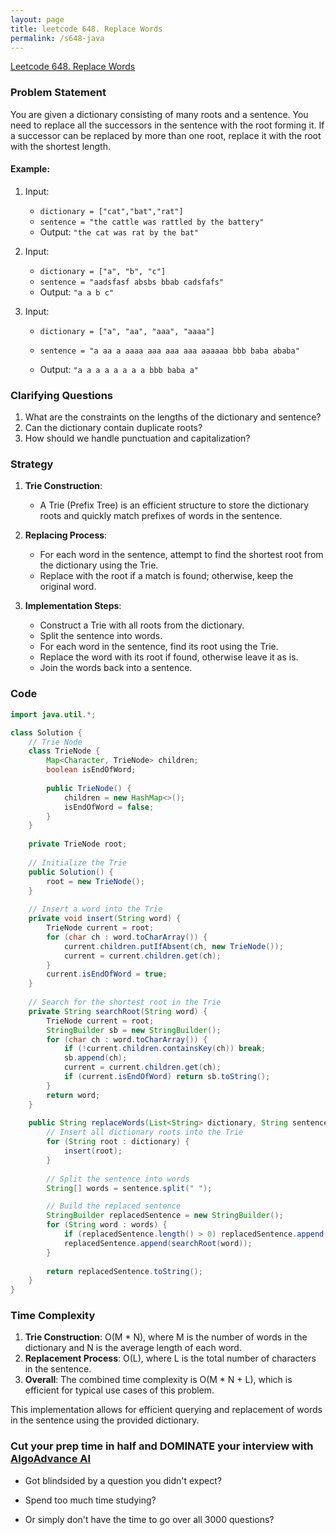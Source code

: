 ```yaml
---
layout: page
title: leetcode 648. Replace Words
permalink: /s648-java
---
```

[Leetcode 648. Replace Words](https://algoadvance.github.io/algoadvance/l648)
### Problem Statement

You are given a dictionary consisting of many roots and a sentence. You need to replace all the successors in the sentence with the root forming it. If a successor can be replaced by more than one root, replace it with the root with the shortest length.

#### Example:
1. Input: 
   - `dictionary = ["cat","bat","rat"]`
   - `sentence = "the cattle was rattled by the battery"`
   - Output: `"the cat was rat by the bat"`
   
2. Input:
   - `dictionary = ["a", "b", "c"]`
   - `sentence = "aadsfasf absbs bbab cadsfafs"`
   - Output: `"a a b c"`
   
3. Input:
   - `dictionary = ["a", "aa", "aaa", "aaaa"]`
   - `sentence = "a aa a aaaa aaa aaa aaa aaaaaa bbb baba ababa"`

   - Output: `"a a a a a a a a bbb baba a"`

### Clarifying Questions

1. What are the constraints on the lengths of the dictionary and sentence?
2. Can the dictionary contain duplicate roots?
3. How should we handle punctuation and capitalization?

### Strategy

1. **Trie Construction**:
   - A Trie (Prefix Tree) is an efficient structure to store the dictionary roots and quickly match prefixes of words in the sentence.

2. **Replacing Process**:
   - For each word in the sentence, attempt to find the shortest root from the dictionary using the Trie.
   - Replace with the root if a match is found; otherwise, keep the original word.

3. **Implementation Steps**:
   - Construct a Trie with all roots from the dictionary.
   - Split the sentence into words.
   - For each word in the sentence, find its root using the Trie.
   - Replace the word with its root if found, otherwise leave it as is.
   - Join the words back into a sentence.

### Code

```java
import java.util.*;

class Solution {
    // Trie Node
    class TrieNode {
        Map<Character, TrieNode> children;
        boolean isEndOfWord;
        
        public TrieNode() {
            children = new HashMap<>();
            isEndOfWord = false;
        }
    }
    
    private TrieNode root;
    
    // Initialize the Trie
    public Solution() {
        root = new TrieNode();
    }
    
    // Insert a word into the Trie
    private void insert(String word) {
        TrieNode current = root;
        for (char ch : word.toCharArray()) {
            current.children.putIfAbsent(ch, new TrieNode());
            current = current.children.get(ch);
        }
        current.isEndOfWord = true;
    }
    
    // Search for the shortest root in the Trie
    private String searchRoot(String word) {
        TrieNode current = root;
        StringBuilder sb = new StringBuilder();
        for (char ch : word.toCharArray()) {
            if (!current.children.containsKey(ch)) break;
            sb.append(ch);
            current = current.children.get(ch);
            if (current.isEndOfWord) return sb.toString();
        }
        return word;
    }
    
    public String replaceWords(List<String> dictionary, String sentence) {
        // Insert all dictionary roots into the Trie
        for (String root : dictionary) {
            insert(root);
        }
        
        // Split the sentence into words
        String[] words = sentence.split(" ");

        // Build the replaced sentence
        StringBuilder replacedSentence = new StringBuilder();
        for (String word : words) {
            if (replacedSentence.length() > 0) replacedSentence.append(" ");
            replacedSentence.append(searchRoot(word));
        }
        
        return replacedSentence.toString();
    }
}
```

### Time Complexity

1. **Trie Construction**: O(M * N), where M is the number of words in the dictionary and N is the average length of each word.
2. **Replacement Process**: O(L), where L is the total number of characters in the sentence.
3. **Overall**: The combined time complexity is O(M * N + L), which is efficient for typical use cases of this problem.

This implementation allows for efficient querying and replacement of words in the sentence using the provided dictionary.


### Cut your prep time in half and DOMINATE your interview with [AlgoAdvance AI](https://algoAdvance.com)

- Got blindsided by a question you didn't expect?

- Spend too much time studying?

- Or simply don't have the time to go over all 3000 questions?

